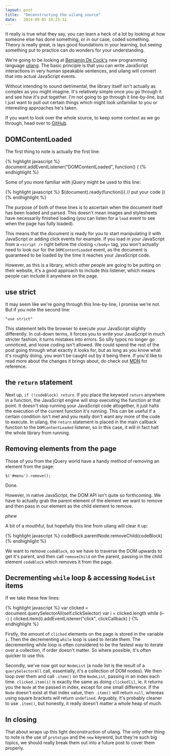 ```yaml
---
layout: post
title:  "Deconstructing the uilang source"
date:   2014-09-05 18:25:31
---
```


It really is true what they say, you can learn a heck of a lot by looking at how someone else has done something, or in our case, coded something. Theory is really great, is lays good foundations in your learning, but seeing something put to practice can do wonders for your understanding.

We're going to be looking at [Benjamin De Cock's](http://deaxon.com/) new programming language [uilang](http://uilang.com). The basic principle is that you can write JavaScript interactions in very human speakable sentences, and uilang will convert that into actual JavaScript events.

Without intending to sound detrimental, the library itself isn't actually as complex as you might imagine. It's relatively simple once you go through it and see how it's put together. I'm not going to go through it line-by-line, but I just want to pull out certain things which might look unfamiliar to you or interesting approaches he's taken.

If you want to look over the whole source, to keep some context as we go through, head over to [GitHub](https://github.com/bendc/uilang/blob/master/development/uilang-1.0.1.js).

## DOMContentLoaded

The first thing to note is actually the first line:

{% highlight javascript %}
document.addEventListener("DOMContentLoaded", function() {
{% endhighlight %}

Some of you more familiar with jQuery might be used to this line:

{% highlight javascript %}
$(document).ready(function(){  // put your code })
{% endhighlight %}

The purpose of both of these lines is to ascertain when the document itself has been loaded and parsed. This doesn't mean images and stylesheets have necessarily finished loading (you can listen for a `load` event to see when the page has fully loaded).

This means that the document is ready for you to start manipulating it with JavaScript or adding click events for example. If you load in your JavaScript from a `<script />` right before the closing `</body>` tag, you won't actually need to look our for the `DOMContentLoaded` event, as the document is guaranteed to be loaded by the time it reaches your JavaScript code.

However, as this is a library, which other people are going to be putting on their website, it's a good approach to include this listener, which means people can include it anywhere on the page.

## use strict

It may seem like we're going through this line-by-line, I promise we're not. But if you note the second line:

`"use strict"`

This statement tells the browser to execute your JavaScript slightly differently. In cut-down terms, it forces you to write your JavaScript in much stricter fashion, it turns mistakes into errors. So silly typos no longer go unnoticed, and loose coding isn't allowed. We could spend the rest of the post going through what exactly it looks for, but as long as you know what it's roughly doing, you won't be caught out by it being there. If you'd like to read more about the changes it brings about, do check out [MDN](https://developer.mozilla.org/en-US/docs/Web/JavaScript/Reference/Strict_mode) for reference.

## the `return` statement

Next up, `if (!codeBlock) return`. If you place the keyword `return` anywhere in a function, the JavaScript engine will stop executing the function at that point. It doesn't stop running your JavaScript code altogether, it just halts the execution of the current function it's running. This can be useful if a certain condition isn't met and you really don't want any more of the code to execute. In uilang, the `return` statement is placed in the main callback function to the `DOMContentLoaded` listener, so in this case, it will in fact halt the whole library from running.

## Removing elements from the page

Those of you from the jQuery world have a handy method of removing an element from the page:

`$('#menu').remove();`

Done.

However, in native JavaScript, the DOM API isn't quite so forthcoming. We have to actually grab the parent element of the element we want to remove and then pass in our element as the child element to remove.

*phew*

A bit of a mouthful, but hopefully this line from uilang will clear it up:

{% highlight javascript %}
codeBlock.parentNode.removeChild(codeBlock)
{% endhighlight %}

We want to remove `codeBlock`, so we have to traverse the DOM upwards to get it's parent, and then call `removeChild` on the parent, passing in the child element `codeBlock` which removes it from the page.

## Decrementing `while` loop & accessing `NodeList` items

If we take these few lines:

{% highlight javascript %}
var clicked = document.querySelectorAll(self.clickSelector)
var i = clicked.length
while (i--) {
	clicked.item(i).addEventListener("click", clickCallback)
}
{% endhighlight %}

Firstly, the amount of `clicked` elements on the page is stored in the variable `i`. Then the decrementing `while` loop is used to iterate them. The decrementing while loop is often considered to be the fastest way to iterate over a collection, if order doesn't matter. So where possible, it's often quicker to use this.

Secondly, we've now got our `NodeList` (a node list is the result of a `querySelectorAll` call, essentially, it's a collection of DOM nodes). We then loop over them and call `.item()` on the `NodeList`, passing in an index each time. `clicked.item(i)` is exactly the same as doing `clicked[i]`, ie. it returns you the `Node` at the passed in index, except for one small difference. If the `Node` doesn't exist at that index value, then `.item()` will return `null`, whereas using square brackets will return `undefined`. Arguably, it's probably cleaner to use `.item()`, but honestly, it really doesn't matter a whole heap of much.

## In closing

That about wraps up this light deconstruction of uilang. The only other thing to note is the use of `prototype` and the `new` keyword, but they're such big topics, we should really break them out into a future post to cover them properly.
